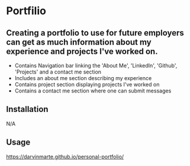 # Portfilio

## Creating a portfolio to use for future employers can get as much information about my experience and projects I've worked on.

- Contains Navigation bar linking the 'About Me', 'LinkedIn', 'Github', 'Projects' and a contact me section
- Includes an about me section describing my experience 
- Contains project section displaying projects I've worked on
- Contains a contact me section where one can submit messages

## Installation

N/A

## Usage

https://darvinmarte.github.io/personal-portfolio/

